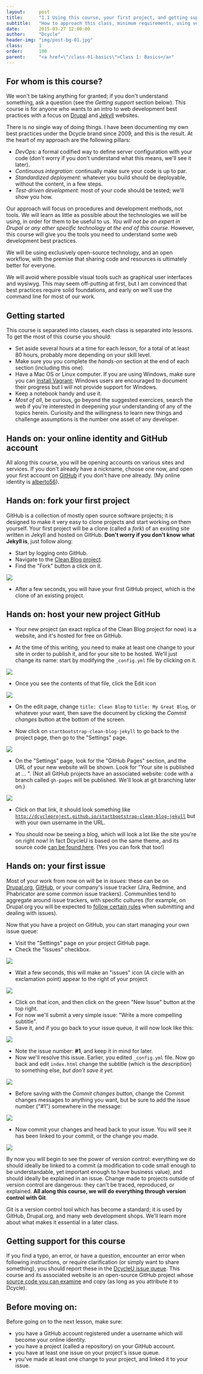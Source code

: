 ```yaml
---
layout:     post
title:      "1.1 Using this course, your first project, and getting support"
subtitle:   "How to approach this class, minimum requirements, using version control and GitHub to create your first project, the issue queue, and getting support."
date:       2015-03-27 12:00:00
author:     "Dcycle"
header-img: "img/post-bg-01.jpg"
class:      1
order:      100
parent:     "<a href=\"/class-01-basics\">Class 1: Basics</a>"
---
```


For whom is this course?
-----

We won't be taking anything for granted; if you don't understand something, ask a question (see the *Getting support* section below). This course is for anyone who wants to an intro to web development best practices with a focus on [Drupal](https://www.drupal.org) and [Jekyll](http://jekyllrb.com) websites.

There is no single way of doing things. I have been documenting my own best practices under the Dcycle brand since 2009, and this is the result. At the heart of my approach are the following pillars:

 * *DevOps*: a formal codified way to define server configuration with your code (don't worry if you don't understand what this means, we'll see it later).
 * *Continuous integration*: continually make sure your code is up to par.
 * *Standardized deployment*: whatever you build should be deployable, without the content, in a few steps.
 * *Test-driven development*: most of your code should be tested; we'll show you how.

Our approach will focus on procedures and development methods, not tools. We will learn as little as possible about the technologies we will be using, in order for them to be useful to us. *You will not be an expert in Drupal or any other specific technology at the end of this course*. However, this course will give you the tools you need to understand some web development best practices.

We will be using exclusively open-source technology, and an open workflow, with the premise that sharing code and resources is ultimately better for everyone.

We will avoid where possible visual tools such as graphical user interfaces and wysiwyg. This may seem off-putting at first, but I am convinced that best practices require solid foundations, and early on we'll use the command line for most of our work.

Getting started
-----

This course is separated into classes, each class is separated into lessons. To get the most of this course you should:

 * Set aside several hours at a time for each lesson, for a total of at least 80 hours, probably more depending on your skill level.
 * Make sure you you complete the *hands-on* section at the end of each section (including this one).
 * Have a Mac OS or Linux computer. If you are using Windows, make sure you can [install Vagrant](http://www.sitepoint.com/getting-started-vagrant-windows/); Windows users are encouraged to document their progress but I will not provide support for Windows.
 * Keep a notebook handy and use it.
 * *Most of all*, be curious, go beyond the suggested exercices, search the web if you're interested in deepening your understanding of any of the topics herein. Curiosity and the willingness to learn new things and challenge assumptions is the number one asset of any developer.

Hands on: your online identity and GitHub account
-----

All along this course, you will be opening accounts on various sites and services. If you don't already have a nickname, choose one now, and open your first account on [GitHub](https://github.com) if you don't have one already. (My online identity is [alberto56](https://github.com/alberto56)).

Hands on: fork your first project
-----

GitHub is a collection of mostly open source software projects; it is designed to make it very easy to clone projects and start working on them yourself. Your first project will be a clone (called a *fork*) of an existing site written in Jekyll and hosted on GitHub. **Don't worry if you don't know what Jekyll is**, just follow along:

 * Start by logging onto GitHub.
 * Navigate to the [Clean Blog project](https://github.com/IronSummitMedia/startbootstrap-clean-blog-jekyll).
 * Find the "Fork" button a click on it.

<img src="/img/2015-03-27-01-using-this-site-fork.png" />

 * After a few seconds, you will have your first GitHub project, which is the clone of an existing project.

Hands on: host your new project GitHub
-----

 * Your new project (an exact replica of the Clean Blog project for now) is a website, and it's hosted for free on GitHub.

 * At the time of this writing, you need to make at least one change to your site in order to publish it, and for your site to be hosted. We'll just change its name: start by modifying the `_config.yml` file by clicking on it.

<img src="/img/2015-03-27-01-using-this-site-config.png" />

 * Once you see the contents of that file, click the Edit icon

<img src="/img/2015-03-27-01-using-this-site-edit.png" />

 * On the edit page, change `title: Clean Blog` to `title: My Great Blog`, or whatever your want, then save the document by clicking the *Commit changes* button at the bottom of the screen.

 * Now click on `startbootstrap-clean-blog-jekyll` to go back to the project page, then go to the "Settings" page.

<img src="/img/2015-03-27-01-using-this-site-settings.png" />

 * On the "Settings" page, look for the "GitHub Pages" section, and the URL of your new website will be shown. Look for "Your site is published at ... ". (Not all GitHub projects have an associated website: code with a branch called `gh-pages` will be published. We'll look at git branching later on.)

<img src="/img/2015-03-27-01-using-this-site-published-at.png" />

 * Click on that link, it should look something like [`http://dcycleproject.github.io/startbootstrap-clean-blog-jekyll`](http://dcycleproject.github.io/startbootstrap-clean-blog-jekyll) but with your own username in the URL.

 * You should now be seeing a blog, which will look a lot like the site you're on right now! In fact DcycleU is based on the same theme, and its source code [can be found here](https://github.com/dcycleproject/dcycleu). (Yes you can fork that too!)

Hands on: your first issue
-----

Most of your work from now on will be in *issues*: these can be on [Drupal.org](https://www.drupal.org/project/issues), [GitHub](https://github.com/search?q=state%3Aopen&type=Issues&s=created), or your company's issue tracker (Jira, Redmine, and Phabricator are some common issue trackers). Communities tend to aggregate around issue trackers, with specific cultures (for example, on Drupal.org you will be expected to [follow certain rules](https://www.drupal.org/node/73179) when submitting and dealing with issues).

Now that you have a project on GitHub, you can start managing your own issue queue:

 * Visit the "Settings" page on your project GitHub page.
 * Check the "Issues" checkbox.

<img src="/img/2015-03-27-01-using-this-site-issues.png" />

 * Wait a few seconds, this will make an "issues" icon (A circle with an exclamation point) appear to the right of your project.

<img src="/img/2015-03-27-01-using-this-site-issues-icon.png" />

 * Click on that icon, and then click on the green "New Issue" button at the top right.
 * For now we'll submit a very simple issue: "Write a more compelling subtitle".
 * Save it, and if you go back to your issue queue, it will now look like this:

<img src="/img/2015-03-27-01-using-this-site-first-issue.png" />

 * Note the issue number: **#1**, and keep it in mind for later.
 * Now we'll resolve this issue. Earlier, you edited `_config.yml` file. Now go back and edit `index.html` change the subtitle (which is the *description*) to something else, *but don't save it yet*.

<img src="/img/2015-03-27-01-using-this-site-change-desc.png" />

 * Before saving with the *Commit changes* button, change the Commit changes messages to anything you want, but be sure to add the issue number ("#1") somewhere in the message:

<img src="/img/2015-03-27-01-using-this-site-issues-commit-message.png" />

 * Now commit your changes and head back to your issue. You will see it has been linked to your commit, or the change you made.

<img src="/img/2015-03-27-01-using-this-site-view-diff.png" />

By now you will begin to see the power of version control: everything we do should ideally be linked to a commit (a modification to code small enough to be understandable, yet important enough to have business value), and should ideally be explained in an issue. Change made to projects outside of version control are dangerous: they can't be traced, reproduced, or explained. **All along this course, we will do everything through version control with Git**.

Git is a version control tool which has become a standard; it is used by GitHub, Drupal.org, and many web development shops. We'll learn more about what makes it essential in a later class.

Getting support for this course
-----

If you find a typo, an error, or have a question, encounter an error when following instructions, or require clarification (or simply want to share something), you should report these in the [DcycleU issue queue](https://github.com/dcycleproject/dcycleu/issues). This course and its associated website is an open-source GitHub project whose [source code you can examine](https://github.com/dcycleproject/dcycleu) and copy (as long as you attribute it to Dcycle).

Before moving on:
-----

Before going on to the next lesson, make sure:

 * you have a GitHub account registered under a username which will become your online identity.
 * you have a project (called a repository) on your GitHub account.
 * you have at least one issue on your project's issue queue.
 * you've made at least one change to your project, and linked it to your issue.
